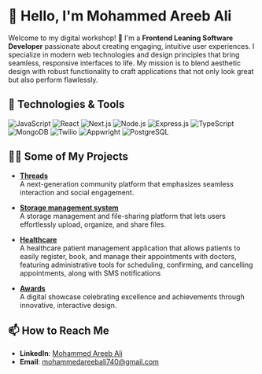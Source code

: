 # 👋 Hello, I'm Mohammed Areeb Ali

Welcome to my digital workshop! 🚀 I'm a **Frontend Leaning Software Developer** passionate about creating engaging, intuitive user experiences. I specialize in modern web technologies and design principles that bring seamless, responsive interfaces to life. My mission is to blend aesthetic design with robust functionality to craft applications that not only look great but also perform flawlessly.

## 🧰 Technologies & Tools

![JavaScript](https://img.shields.io/badge/Code-JavaScript-informational?style=flat&logo=javascript&logoColor=white&color=2bbc8a)
![React](https://img.shields.io/badge/Code-React-informational?style=flat&logo=react&logoColor=white&color=2bbc8a)
![Next.js](https://img.shields.io/badge/Code-Next.js-informational?style=flat&logo=next.js&logoColor=white&color=2bbc8a)
![Node.js](https://img.shields.io/badge/Code-Node.js-informational?style=flat&logo=node.js&logoColor=white&color=2bbc8a)
![Express.js](https://img.shields.io/badge/Code-Express.js-informational?style=flat&logo=express&logoColor=white&color=2bbc8a)
![TypeScript](https://img.shields.io/badge/Code-Typescript-informational?style=flat&logo=typescript&logoColor=white&color=2bbc8a)
![MongoDB](https://img.shields.io/badge/Tools-MongoDB-informational?style=flat&logo=mongodb&logoColor=white&color=2bbc8a)
![Twilio](https://img.shields.io/badge/Tools-Twilio-informational?style=flat&logo=twilio&logoColor=white&color=2bbc8a)
![Appwright](https://img.shields.io/badge/Tools-Appwright-informational?style=flat&logo=appwright&logoColor=white&color=2bbc8a)
![PostgreSQL](https://img.shields.io/badge/Database-PostgreSQL-informational?style=flat&logo=postgresql&logoColor=white&color=2bbc8a)

## 👨‍💻 Some of My Projects

- **[Threads](https://github.com/Mohammedareebali/threads)**  
  A next-generation community platform that emphasizes seamless interaction and social engagement.

- **[Storage management system](https://github.com/Mohammedareebali/storage-mangment-system)**  
  A storage management and file-sharing platform that lets users effortlessly upload, organize, and share files.

- **[Healthcare](https://github.com/Mohammedareebali/health-care)**  
 A healthcare patient management application that allows patients to easily register, book, and manage their appointments with doctors, featuring administrative tools for scheduling,   confirming, and cancelling appointments, along with SMS notifications

- **[Awards](https://github.com/Mohammedareebali/awards)**  
  A digital showcase celebrating excellence and achievements through innovative, interactive design.

## 📫 How to Reach Me

- **LinkedIn**: [Mohammed Areeb Ali](https://www.linkedin.com/in/mohammed-areeb-ali/)
- **Email**: [mohammedareebali740@gmail.com](mailto:mohammedareebali740@gmail.com)
